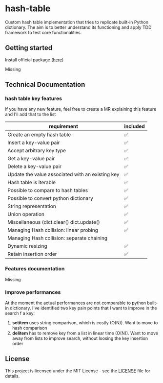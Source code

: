 # hash-table
Custom hash table implementation that tries to replicate built-in Python dictionary.
The aim is to better understand its functioning and apply TDD framework to test core functionalities.

## Getting started
Install official package ([here](https://pypi.org/project/hash-table-at/))  

Missing

## Technical Documentation

### hash table key features

If you have any new feature, feel free to create a MR explaining this feature and I'll add that to the list

| requirement                                      | included |  
|--------------------------------------------------|---------|
| Create an empty hash table                       | ✅       |
| Insert a key-value pair                          | ✅       | 
| Accept arbitrary key type                        | ✅       |
| Get a key-value pair                             | ✅       |
| Delete a key-value pair                          | ✅       |
| Update the value associated with an existing key | ✅       |
| Hash table is iterable                           | ✅       |
| Possible to compare to hash tables               | ✅       |
| Possible to convert python dictionary            | ✅       |
| String representation                            | ✅       |
| Union operation                                  | ✅       |
| Miscellaneous (dict.clear() dict.update()        | ✅       |
| Managing Hash collision: linear probing          | ✅       |
| Managing Hash collision: separate chaining       |         |
| Dynamic resizing                                 | ✅       |
| Retain insertion order                           | ✅       |

### Features documentation
Missing

### Improve performances
At the moment the actual performances are not comparable to python built-in dictionary.
I've identified two key pain points that I want to improve in the search f a key:
1. __setitem__ uses string comparison, which is costly (O(N)). Want to move to hash comparison
2. __delitem__ has to remove key from a list in linear time  (O(N)). Want to move away from lists to improve search, without loosing the key insertion order

## License

This project is licensed under the MIT License - see the [LICENSE](LICENSE) file for details.